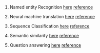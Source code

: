 1) Named entity Recognition [here](https://github.com/KumudaBG/CMPE-297-Special-Topics-Assignments/blob/main/Assignment3/Named_entity_recognition.ipynb)
[reference](https://www.depends-on-the-definition.com/named-entity-recognition-with-bert)


2) Neural machine translation [here](https://github.com/KumudaBG/CMPE-297-Special-Topics-Assignments/blob/main/Assignment3/Neural_machine_translation.ipynb)
[reference](https://github.com/huggingface/notebooks/blob/master/examples/translation-tf.ipynb)


3) Sequence Classification [here](https://github.com/KumudaBG/CMPE-297-Special-Topics-Assignments/blob/main/Assignment3/Sequence_Classification.ipynb)
[reference](https://huggingface.co/transformers/custom_datasets.html?highlight=imdb#seq-imdb)


4) Semantic similarity [here](https://github.com/KumudaBG/CMPE-297-Special-Topics-Assignments/blob/main/Assignment3/Semantic_similarity.ipynb)
[reference](https://colab.research.google.com/github/keras-team/keras-io/blob/master/examples/nlp/ipynb/semantic_similarity_with_bert.ipynb)


5) Question answering [here](https://github.com/KumudaBG/CMPE-297-Special-Topics-Assignments/blob/main/Assignment3/Question_answering.ipynb)
[reference](https://huggingface.co/transformers/custom_datasets.html?highlight=imdb#qa-squad)
